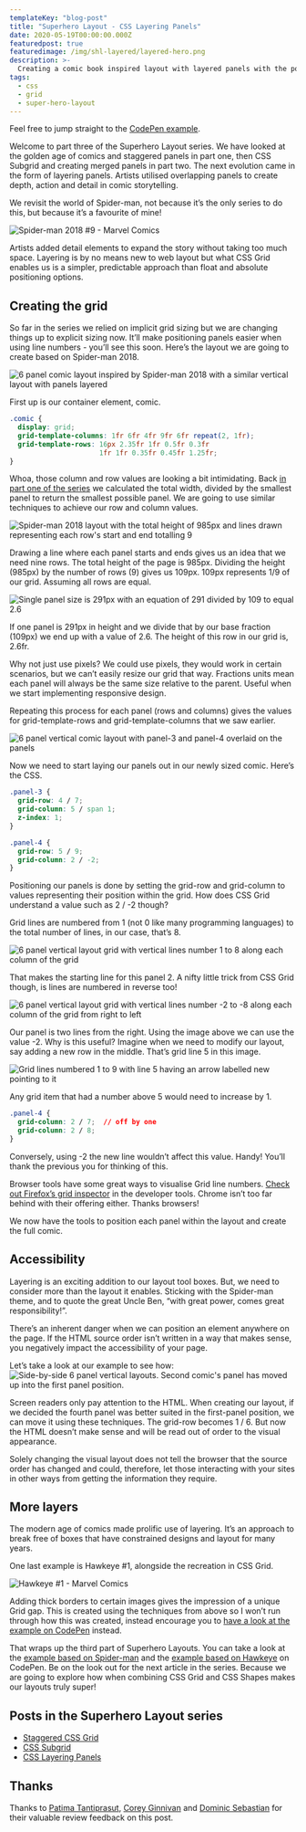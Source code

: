 ```yaml
---
templateKey: "blog-post"
title: "Superhero Layout - CSS Layering Panels"
date: 2020-05-19T00:00:00.000Z
featuredpost: true
featuredimage: /img/shl-layered/layered-hero.png
description: >-
  Creating a comic book inspired layout with layered panels with the power of CSS Grid.
tags:
  - css
  - grid
  - super-hero-layout
---
```


Feel free to jump straight to the [CodePen example](https://codepen.io/antonjb/pen/yrmQez).

Welcome to part three of the Superhero Layout series. We have looked at the golden age of comics and staggered panels in part one, then CSS Subgrid and creating merged panels in part two. The next evolution came in the form of layering panels. Artists utilised overlapping panels to create depth, action and detail in comic storytelling.

We revisit the world of Spider-man, not because it’s the only series to do this, but because it’s a favourite of mine!

![Spider-man 2018 #9 - Marvel Comics](/img/shl-layered/spider-man-2018-9-5.jpg)

Artists added detail elements to expand the story without taking too much space. Layering is by no means new to web layout but what CSS Grid enables us is a simpler, predictable approach than float and absolute positioning options.

## Creating the grid
So far in the series we relied on implicit grid sizing but we are changing things up to explicit sizing now. It’ll make positioning panels easier when using line numbers - you’ll see this soon. Here’s the layout we are going to create based on Spider-man 2018.

![6 panel comic layout inspired by Spider-man 2018 with a similar vertical layout with panels layered](/img/shl-layered/layered-panels-001.png)

First up is our container element, comic.

```css
.comic {
  display: grid;
  grid-template-columns: 1fr 6fr 4fr 9fr 6fr repeat(2, 1fr);
  grid-template-rows: 16px 2.35fr 1fr 0.5fr 0.3fr
                      1fr 1fr 0.35fr 0.45fr 1.25fr;
}
```

Whoa, those column and row values are looking a bit intimidating. Back [in part one of the series](/blog/2020-02-20-super-hero-layout-staggered-grid/) we calculated the total width, divided by the smallest panel to return the smallest possible panel. We are going to use similar techniques to achieve our row and column values.

![Spider-man 2018 layout with the total height of 985px and lines drawn representing each row's start and end totalling 9](/img/shl-layered/layered-panels-002.png)


Drawing a line where each panel starts and ends gives us an idea that we need nine rows. The total height of the page is 985px. Dividing the height (985px) by the number of rows (9) gives us 109px. 109px represents 1/9 of our grid. Assuming all rows are equal.

![Single panel size is 291px with an equation of 291 divided by 109 to equal 2.6](/img/shl-layered/layered-panels-003.png)

If one panel is 291px in height and we divide that by our base fraction (109px) we end up with a value of 2.6. The height of this row in our grid is, 2.6fr.

Why not just use pixels? We could use pixels, they would work in certain scenarios, but we can’t easily resize our grid that way. Fractions units mean each panel will always be the same size relative to the parent. Useful when we start implementing responsive design.

Repeating this process for each panel (rows and columns) gives the values for grid-template-rows and grid-template-columns that we saw earlier.

![6 panel vertical comic layout with panel-3 and panel-4 overlaid on the panels](/img/shl-layered/layered-panels-004.png)

Now we need to start laying our panels out in our newly sized comic. Here’s the CSS.

```css
.panel-3 {
  grid-row: 4 / 7;
  grid-column: 5 / span 1;
  z-index: 1;
}

.panel-4 {
  grid-row: 5 / 9;
  grid-column: 2 / -2;
}
```

Positioning our panels is done by setting the grid-row and grid-column to values representing their position within the grid. How does CSS Grid understand a value such as 2 / -2 though?

Grid lines are numbered from 1 (not 0 like many programming languages) to the total number of lines, in our case, that’s 8.

![6 panel vertical layout grid with vertical lines number 1 to 8 along each column of the grid](/img/shl-layered/layered-panels-005.png)

That makes the starting line for this panel 2. A nifty little trick from CSS Grid though, is lines are numbered in reverse too!

![6 panel vertical layout grid with vertical lines number -2 to -8 along each column of the grid from right to left](/img/shl-layered/layered-panels-006.png)

Our panel is two lines from the right. Using the image above we can use the value -2. Why is this useful? Imagine when we need to modify our layout, say adding a new row in the middle. That’s grid line 5 in this image.

![Grid lines numbered 1 to 9 with line 5 having an arrow labelled new pointing to it](/img/shl-layered/layered-panels-009.png)

Any grid item that had a number above 5 would need to increase by 1.

```css
.panel-4 {
  grid-column: 2 / 7;  // off by one
  grid-column: 2 / 8;
}
```

Conversely, using -2 the new line wouldn’t affect this value. Handy! You’ll thank the previous you for thinking of this.

Browser tools have some great ways to visualise Grid line numbers. [Check out Firefox’s grid inspector](https://developer.mozilla.org/en-US/docs/Tools/Page_Inspector/How_to/Examine_grid_layouts) in the developer tools. Chrome isn’t too far behind with their offering either. Thanks browsers!

We now have the tools to position each panel within the layout and create the full comic.

## Accessibility
Layering is an exciting addition to our layout tool boxes. But, we need to consider more than the layout it enables. Sticking with the Spider-man theme, and to quote the great Uncle Ben, “with great power, comes great responsibility!”.

There’s an inherent danger when we can position an element anywhere on the page. If the HTML source order isn’t written in a way that makes sense, you negatively impact the accessibility of your page.

Let’s take a look at our example to see how:
![Side-by-side 6 panel vertical layouts. Second comic's panel has moved up into the first panel position.](/img/shl-layered/layered-panels-007.png)


Screen readers only pay attention to the HTML. When creating our layout, if we decided the fourth panel was better suited in the first-panel position, we can move it using these techniques. The grid-row becomes 1 / 6. But now the HTML doesn’t make sense and will be read out of order to the visual appearance.

Solely changing the visual layout does not tell the browser that the source order has changed and could, therefore, let those interacting with your sites in other ways from getting the information they require.

## More layers
The modern age of comics made prolific use of layering. It’s an approach to break free of boxes that have constrained designs and layout for many years.

One last example is Hawkeye #1, alongside the recreation in CSS Grid.

![Hawkeye #1 - Marvel Comics](/img/shl-layered/layered-panels-008.png)

Adding thick borders to certain images gives the impression of a unique Grid gap. This is created using the techniques from above so I won’t run through how this was created, instead encourage you to [have a look at the example on CodePen](https://codepen.io/antonjb/pen/zQOvqa) instead.

That wraps up the third part of Superhero Layouts. You can take a look at the [example based on Spider-man](https://codepen.io/antonjb/pen/yrmQez) and the [example based on Hawkeye](https://codepen.io/antonjb/pen/zQOvqa) on CodePen. Be on the look out for the next article in the series. Because we are going to explore how when combining CSS Grid and CSS Shapes makes our layouts truly super!

## Posts in the Superhero Layout series
* [Staggered CSS Grid](/blog/2020-02-20-super-hero-layout-staggered-grid/)
* [CSS Subgrid](/blog/2020-03-10-super-hero-layout-css-subgrid/)
* [CSS Layering Panels](/blog/2020-05-19-super-hero-layout-layered-panels/)

## Thanks
Thanks to [Patima Tantiprasut](https://twitter.com/the_patima), [Corey Ginnivan](https://twitter.com/CoreyGinnivan) and [Dominic Sebastian](https://twitter.com/dominosebastian) for their valuable review feedback on this post.
